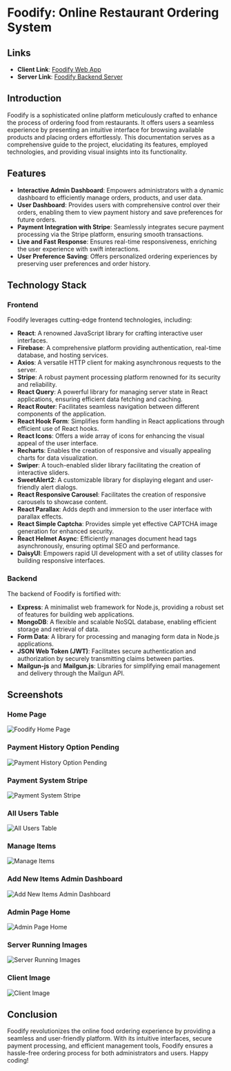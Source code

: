 # Foodify: Online Restaurant Ordering System
## Links
- **Client Link**: [Foodify Web App](https://foodify-bd.firebaseapp.com/)
- **Server Link**: [Foodify Backend Server](https://foodify-bd.vercel.app/)
  
## Introduction
Foodify is a sophisticated online platform meticulously crafted to enhance the process of ordering food from restaurants. It offers users a seamless experience by presenting an intuitive interface for browsing available products and placing orders effortlessly. This documentation serves as a comprehensive guide to the project, elucidating its features, employed technologies, and providing visual insights into its functionality.

## Features
- **Interactive Admin Dashboard**: Empowers administrators with a dynamic dashboard to efficiently manage orders, products, and user data.
- **User Dashboard**: Provides users with comprehensive control over their orders, enabling them to view payment history and save preferences for future orders.
- **Payment Integration with Stripe**: Seamlessly integrates secure payment processing via the Stripe platform, ensuring smooth transactions.
- **Live and Fast Response**: Ensures real-time responsiveness, enriching the user experience with swift interactions.
- **User Preference Saving**: Offers personalized ordering experiences by preserving user preferences and order history.



## Technology Stack

### Frontend
Foodify leverages cutting-edge frontend technologies, including:
- **React**: A renowned JavaScript library for crafting interactive user interfaces.
- **Firebase**: A comprehensive platform providing authentication, real-time database, and hosting services.
- **Axios**: A versatile HTTP client for making asynchronous requests to the server.
- **Stripe**: A robust payment processing platform renowned for its security and reliability.
- **React Query**: A powerful library for managing server state in React applications, ensuring efficient data fetching and caching.
- **React Router**: Facilitates seamless navigation between different components of the application.
- **React Hook Form**: Simplifies form handling in React applications through efficient use of React hooks.
- **React Icons**: Offers a wide array of icons for enhancing the visual appeal of the user interface.
- **Recharts**: Enables the creation of responsive and visually appealing charts for data visualization.
- **Swiper**: A touch-enabled slider library facilitating the creation of interactive sliders.
- **SweetAlert2**: A customizable library for displaying elegant and user-friendly alert dialogs.
- **React Responsive Carousel**: Facilitates the creation of responsive carousels to showcase content.
- **React Parallax**: Adds depth and immersion to the user interface with parallax effects.
- **React Simple Captcha**: Provides simple yet effective CAPTCHA image generation for enhanced security.
- **React Helmet Async**: Efficiently manages document head tags asynchronously, ensuring optimal SEO and performance.
- **DaisyUI**: Empowers rapid UI development with a set of utility classes for building responsive interfaces.

### Backend
The backend of Foodify is fortified with:
- **Express**: A minimalist web framework for Node.js, providing a robust set of features for building web applications.
- **MongoDB**: A flexible and scalable NoSQL database, enabling efficient storage and retrieval of data.
- **Form Data**: A library for processing and managing form data in Node.js applications.
- **JSON Web Token (JWT)**: Facilitates secure authentication and authorization by securely transmitting claims between parties.
- **Mailgun-js** and **Mailgun.js**: Libraries for simplifying email management and delivery through the Mailgun API.

## Screenshots
### Home Page
![Foodify Home Page](https://i.ibb.co/C9rFWhC/1-Foodify-Home-Page.png)

### Payment History Option Pending
![Payment History Option Pending](https://i.ibb.co/n0t33dy/2-payment-history-option-pending.png)

### Payment System Stripe
![Payment System Stripe](https://i.ibb.co/Czjt5br/3-Payment-System-stripe.png)

### All Users Table
![All Users Table](https://i.ibb.co/Tq80hRy/4-All-Users-Table.png)

### Manage Items
![Manage Items](https://i.ibb.co/gDTrFns/5-Manage-Items.png)

### Add New Items Admin Dashboard
![Add New Items Admin Dashboard](https://i.ibb.co/NWrGD6M/6-Add-New-Items-Admin-Dashboard.png)

### Admin Page Home
![Admin Page Home](https://i.ibb.co/fXmJcq6/7-Admin-Page-home.png)

### Server Running Images
![Server Running Images](https://i.ibb.co/WxnHNVN/7-server-running-images.png)

### Client Image
![Client Image](https://i.ibb.co/c81290W/8-client-image.png)

## Conclusion
Foodify revolutionizes the online food ordering experience by providing a seamless and user-friendly platform. With its intuitive interfaces, secure payment processing, and efficient management tools, Foodify ensures a hassle-free ordering process for both administrators and users. Happy coding!
